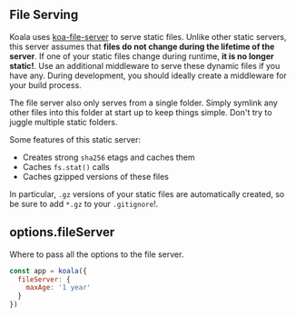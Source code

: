 ## File Serving

Koala uses [koa-file-server](https://github.com/koajs/file-server) to serve static files.
Unlike other static servers, this server assumes that
__files do not change during the lifetime of the server__.
If one of your static files change during runtime,
__it is no longer static!__.
Use an additional middleware to serve these dynamic files if you have any.
During development, you should ideally create a middleware for your build process.

The file server also only serves from a single folder.
Simply symlink any other files into this folder at start up to keep things simple.
Don't try to juggle multiple static folders.

Some features of this static server:

- Creates strong `sha256` etags and caches them
- Caches `fs.stat()` calls
- Caches gzipped versions of these files

In particular, `.gz` versions of your static files are automatically created,
so be sure to add `*.gz` to your `.gitignore`!.

## options.fileServer

Where to pass all the options to the file server.

```js
const app = koala({
  fileServer: {
    maxAge: '1 year'
  }
})
```
